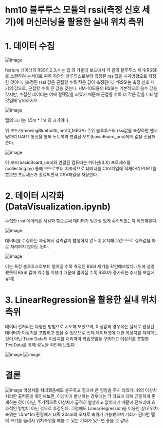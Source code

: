 # hm10 블루투스 모듈의 rssi(측정 신호 세기)에 머신러닝을 활용한 실내 위치 측위

# 1. 데이터 수집
![image](https://user-images.githubusercontent.com/70446214/98037958-b7d75100-1e5f-11eb-9e1d-57e661704def.png)

feature 데이터의 RSSI1,2,3,4 는 맵 의 가운데 보드에서 각 끝의 블루투스 세기(RSSI)를 스캔하여 순서대로 왼쪽 하단의 블루투스로부터 측정된 rssi값을 시계방향으로 지정한 것이다.
(측정된 rssi 값은 근접할 수록 작은 값이 측정된다.)
*RSSI는 측정 신호 세기의 값으로, 근접할 수록 큰 값을 갖는다. HM-10모듈의 RSSI는 기본적으로 음수 값을 갖지만, 수집한 데이터는 이에 절댓값을 씌었기 때문에 근접할 수록 더 작은 값을 나타낼 것임에 유의하시오.

![image](https://user-images.githubusercontent.com/70446214/98038193-0e448f80-1e60-11eb-96e5-b47a9e1930ee.png)

맵의 크기는 1.5m * 1m 의 크기이다.

위 보드가(movingBluetooth_hm10_MEGA) 주위 블루투스의 rssi값을 측정하면 엔코딩하여 UART 통신을 통해 노트북과 연결된 보드(basicBoard_uno)에게 값을 전달해준다.

![image](https://user-images.githubusercontent.com/70446214/98039018-6203a880-1e61-11eb-9b08-cbf9556dbb0a.png)


이 보드(basicBoard_uno)와 연결된 컴퓨터는 파이썬(3.X) 프로세스를(collecting.py) 통해 보드로부터 지속적으로 데이터를 CSV파일에 적재하여 PORT를 뽑으면 프로세스가 종료되면서 CSV파일을 저장한다.


# 2. 데이터 시각화(DataVisualization.ipynb)

수집한 rssi 데이터를 시각화 함으로써 데이터가 일관성 있게 수집되었는지 확인해본다.

![image](https://user-images.githubusercontent.com/70446214/98039906-cbd08200-1e62-11eb-962b-74f272de7189.png)


데이터를 수집하는 과정에서 결측값이 발생하지 않도록 유지해주었으므로 결측값을 따로 처리하지 않아도 된다.


![image](https://user-images.githubusercontent.com/70446214/98039349-e5bd9500-1e61-11eb-9ced-5f4cdbb0f3fc.png)

이는 특정 블루투스로부터 멀어질 수록 측정된 RSSI 세기를 확인해보았다. (위에 설명했듯이 RSSI 값에 역수를 취했기 때문에 멀어질 수록 RSSI가 증가하는 추세를 보임에 유의)

# 3. LinearRegression을 활용한 실내 위치 측위
데이터 전처리는 다양한 방법으로 시도해 보았으며, 이상값의 경우에는 
실제로 센싱된 데이터가 이상치를 포함하고 있을 수 있으므로 전체 데이터셋에 대한 이상치를 처리하는 것이 아닌 Train Data의 이상치를 처리하여 학습모델을 구축하고
이상치를 포함한 TestData를 통해 성능을 확인해 보았다.

![image](https://user-images.githubusercontent.com/70446214/98040025-fae6f380-1e62-11eb-99ac-34e2461ea62c.png)
![image](https://user-images.githubusercontent.com/70446214/98040057-06d2b580-1e63-11eb-9430-393343ee279c.png)

# 결론
![image](https://user-images.githubusercontent.com/70446214/98040138-1eaa3980-1e63-11eb-996a-18a28965cfe9.png)
이상치를 처리했음에도 불구하고 결과에 큰 영향을 주지 않았다. 위의 이상치 처리한 출력문을 확인해보면, 이상치가 발생하는 경우에는 각 좌표에 대해 균일하게 존재하는 것이 아닌, 주기적으로 이상치가 급격히 발생하고 없어지기 때문에 전처리에 효과적인 방법이 아닌 것으로 추정된다.
그럼에도 LinearRegression을 이용한 실내 위치 측위는 1.5m*1m 환경에서 대략 20cm의 오차로 측위가 가능했으며 기회가 된다면 맵의 크기를 늘려서 위치측위를 해볼 수 있는 기회가 있으면 좋을 것 같다.
